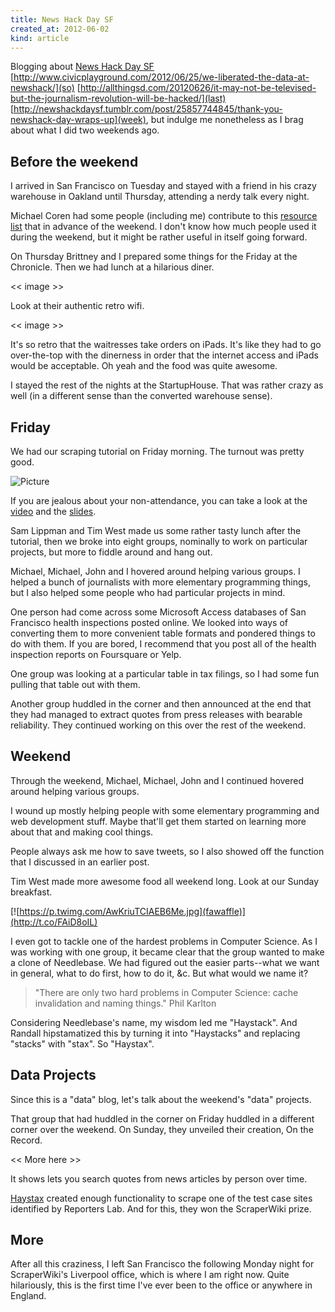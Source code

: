 ```yaml
---
title: News Hack Day SF
created_at: 2012-06-02
kind: article
---
```


Blogging about [News Hack Day SF](http://newshackdaysf.tumblr.com)
[http://www.civicplayground.com/2012/06/25/we-liberated-the-data-at-newshack/](so)
[http://allthingsd.com/20120626/it-may-not-be-televised-but-the-journalism-revolution-will-be-hacked/](last)
[http://newshackdaysf.tumblr.com/post/25857744845/thank-you-newshack-day-wraps-up](week),
but indulge me nonetheless as I brag about what I did two weekends ago.

## Before the weekend

I arrived in San Francisco on Tuesday and stayed with a friend in his
crazy warehouse in Oakland until Thursday, attending a nerdy talk every night.

Michael Coren had some people (including me) contribute to this
[resource list](http://newshackdays.pbworks.com/w/page/53777325/FrontPage)
that in advance of the weekend. I don't know how much people used it during
the weekend, but it might be rather useful in itself going forward.

On Thursday Brittney and I prepared some things for the Friday at the Chronicle.
Then we had lunch at a hilarious diner.

<< image >>

Look at their authentic retro wifi.

<< image >>

It's so retro that the waitresses take orders on iPads.
It's like they had to go over-the-top with the dinerness in order that the
internet access and iPads would be acceptable.
Oh yeah and the food was quite awesome.

I stayed the rest of the nights at the StartupHouse. That was rather crazy as well
(in a different sense than the converted warehouse sense).

## Friday
We had our scraping tutorial on Friday morning. The turnout was pretty good.

![Picture](aoeu)

If you are jealous about your non-attendance, you can take a look at the
[video](foo) and the [slides](slides).

Sam Lippman and Tim West made us some rather tasty lunch after the tutorial,
then we broke into eight groups, nominally to work on particular projects,
but more to fiddle around and hang out.

Michael, Michael, John and I hovered around helping various groups.
I helped a bunch of journalists with more elementary programming things,
but I also helped some people who had particular projects in mind.

One person had come across some Microsoft Access databases of San Francisco health inspections
posted online. We looked into ways of converting them to more convenient
table formats and pondered things to do with them. If you are bored, I
recommend that you post all of the health inspection reports on Foursquare or Yelp.

One group was looking at a particular table in tax filings, so I
had some fun pulling that table out with them.

Another group huddled in the corner and then announced at the end that they
had managed to extract quotes from press releases with bearable reliability.
They continued working on this over the rest of the weekend.

## Weekend

Through the weekend, Michael, Michael, John and I continued hovered around
helping various groups.

I wound up mostly helping people with some elementary programming and web
development stuff. Maybe that'll get them started on learning more about
that and making cool things.

People always ask me how to save tweets, so I also showed off the function
that I discussed in an earlier post.

Tim West made more awesome food all weekend long. Look at our Sunday breakfast.

[![https://p.twimg.com/AwKriuTCIAEB6Me.jpg](fawaffle)](http://t.co/FAiD8oIL)

I even got to tackle one of the hardest problems in Computer Science. As I was
working with one group, it became clear that the group wanted to make a clone
of Needlebase. We had figured out the easier parts--what we want in general,
what to do first, how to do it, &c. But what would we name it?

>  "There are only two hard problems in Computer Science: cache invalidation and naming things."
>  Phil Karlton

Considering Needlebase's name, my wisdom led me "Haystack". And Randall
hipstamatized this by turning it into "Haystacks" and replacing "stacks"
with "stax". So "Haystax".

## Data Projects

Since this is a "data" blog, let's talk about the weekend's "data" projects.

That group that had huddled in the corner on Friday huddled in a different
corner over the weekend. On Sunday, they unveiled their creation, On the Record.

<< More here >>

It shows lets you search quotes from news articles by person over time.

[Haystax](http://haystaxdata.org) created enough functionality to scrape one
of the test case sites identified by Reporters Lab. And for this, they won
the ScraperWiki prize.

## More

After all this craziness, I left San Francisco the following Monday night
for ScraperWiki's Liverpool office, which is where I am right now. Quite
hilariously, this is the first time I've ever been to the office or anywhere
in England.
